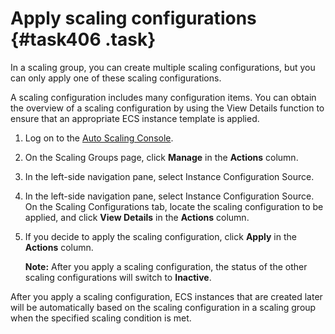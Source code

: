 # Apply scaling configurations {#task406 .task}

In a scaling group, you can create multiple scaling configurations, but you can only apply one of these scaling configurations.

A scaling configuration includes many configuration items. You can obtain the overview of a scaling configuration by using the View Details function to ensure that an appropriate ECS instance template is applied.

1.  Log on to the [Auto Scaling Console](https://partners-intl.console.aliyun.com/#/ess). 
2.  On the Scaling Groups page, click **Manage** in the **Actions** column. 
3.  In the left-side navigation pane, select Instance Configuration Source. 
4.  In the left-side navigation pane, select Instance Configuration Source. On the Scaling Configurations tab, locate the scaling configuration to be applied, and click **View Details** in the **Actions** column. 
5.  If you decide to apply the scaling configuration, click **Apply** in the **Actions** column. 

    **Note:** After you apply a scaling configuration, the status of the other scaling configurations will switch to **Inactive**.


After you apply a scaling configuration, ECS instances that are created later will be automatically based on the scaling configuration in a scaling group when the specified scaling condition is met.

